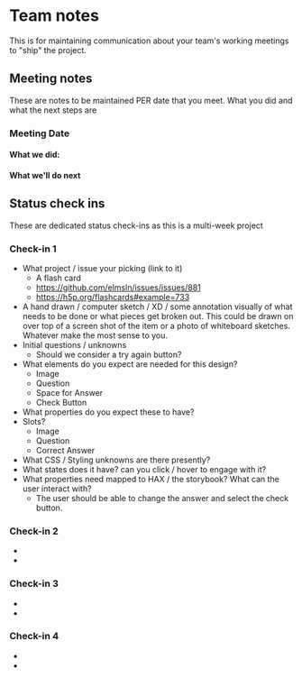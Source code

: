 # Team notes
This is for maintaining communication about your team's working meetings to "ship" the project.

## Meeting notes
These are notes to be maintained PER date that you meet. What you did and what the next steps are
### Meeting Date

#### What we did:


#### What we'll do next


## Status check ins
These are dedicated status check-ins as this is a multi-week project
### Check-in 1
- What project / issue your picking (link to it)
  * A flash card
  * https://github.com/elmsln/issues/issues/881
  * https://h5p.org/flashcards#example=733
- A hand drawn / computer sketch / XD / some annotation visually of what needs to be done or what pieces get broken out. This could be drawn on over top of a screen shot of the item or a photo of whiteboard sketches. Whatever make the most sense to you.
- Initial questions / unknowns
  * Should we consider a try again button?
- What elements do you expect are needed for this design?
  * Image
  * Question
  * Space for Answer 
  * Check Button
- What properties do you expect these to have?
- Slots?
  * Image
  * Question
  * Correct Answer
- What CSS / Styling unknowns are there presently?
- What states does it have? can you click / hover to engage with it?
- What properties need mapped to HAX / the storybook? What can the user interact with?
  * The user should be able to change the answer and select the check button.
### Check-in 2
- 
- 
### Check-in 3
- 
- 
### Check-in 4
- 
- 
